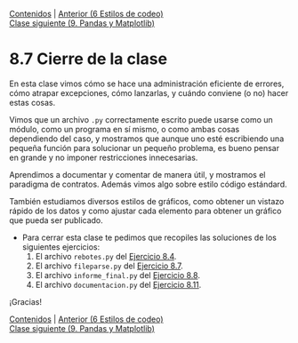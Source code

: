 [Contenidos](../Contenidos.md) \| [Anterior (6 Estilos de codeo)](06_Estilo.md)  
[Clase siguiente (9. Pandas y Matplotlib)](../09_Pandas_y_matplotlib/00_Resumen.md)

# 8.7 Cierre de la clase

En esta clase vimos cómo se hace una administración eficiente de errores, cómo atrapar excepciones, cómo lanzarlas, y cuándo conviene (o no) hacer estas cosas.

Vimos que un archivo `.py` correctamente escrito puede usarse como un módulo, como un programa en sí mismo, o como ambas cosas dependiendo del caso, y mostramos que aunque uno esté escribiendo una pequeña función para solucionar un pequeño problema, es bueno pensar en grande y no imponer restricciones innecesarias.

Aprendimos a documentar y comentar de manera útil, y mostramos el paradigma de contratos. Además vimos algo sobre estilo código estándard.

También estudiamos diversos estilos de gráficos, como obtener un vistazo rápido de los datos y como ajustar cada elemento para obtener un gráfico que pueda ser publicado.


* Para cerrar esta clase te pedimos que recopiles las soluciones de los siguientes ejercicios:
    1. El archivo `rebotes.py` del [Ejercicio 8.4](../08_Diseño_y_Especificacion/03_Modulo_principal.md#ejercicio-84-funcion-principal).
    1. El archivo `fileparse.py` del [Ejercicio 8.7](../08_Diseño_y_Especificacion/04_Flexibilidad.md#ejercicio-87-de-archivos-a-objetos-cual-archivos).
    2. El archivo `informe_final.py` del [Ejercicio 8.8](../08_Diseño_y_Especificacion/04_Flexibilidad.md#ejercicio-88-arreglemos-las-funciones-existentes).
    3. El archivo `documentacion.py` del [Ejercicio 8.11](../08_Diseño_y_Especificacion/05_Especificacion_y_Documentacion.md#ejercicio-811-funciones-y-documentacion).
    

¡Gracias! 



[Contenidos](../Contenidos.md) \| [Anterior (6 Estilos de codeo)](06_Estilo.md)  
[Clase siguiente (9. Pandas y Matplotlib)](../09_Pandas_y_matplotlib/00_Resumen.md)

